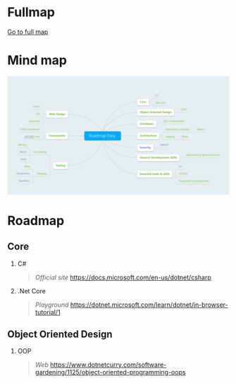 # Fullmap
[Go to full map](./ReadMe.md)

# Mind map 
[![Mind Map](./MindMap.easy.jpg)](https://transno.com/doc/7EaDWkBtcpy#mindmap)

# Roadmap
## Core 

1. C#  
    > *Official site* <https://docs.microsoft.com/en-us/dotnet/csharp>  
       
2. .Net Core
    > *Playground* <https://dotnet.microsoft.com/learn/dotnet/in-browser-tutorial/1>

## Object Oriented Design

1. OOP    

    > *Web* <https://www.dotnetcurry.com/software-gardening/1125/object-oriented-programming-oops>
